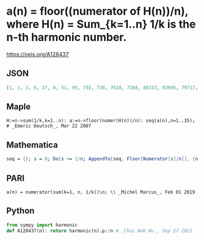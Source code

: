 # a\(n\) \= floor\(\(numerator of H\(n\)\)/n\), where H\(n\) \= Sum\_\{k\=1\.\.n\} 1/k is the n\-th harmonic number\.
https://oeis.org/A128437
## JSON
```JSON
[1, 1, 3, 6, 27, 8, 51, 95, 792, 738, 7610, 7168, 88153, 83695, 79717, 152284, 2478954, 793016, 14489252, 2791756, 898002, 867872, 19318117, 56159289, 1362100898, 1322913164, 11575416740, 11264449603, 318174017634, 310156094338]
```
## Maple
```Maple
H:=n->sum(1/k,k=1..n): a:=n->floor(numer(H(n))/n): seq(a(n),n=1..35); # _Emeric Deutsch_, Mar 22 2007
```
## Mathematica
```Mathematica
seq = {}; s = 0; Do[s += 1/n; AppendTo[seq, Floor[Numerator[s]/n]], {n, 1, 30}]; seq (* _Amiram Eldar_, Dec 01 2020 *)
```
## PARI
```PARI
a(n) = numerator(sum(k=1, n, 1/k))\n; \\ _Michel Marcus_, Feb 01 2019
```
## Python
```Python
from sympy import harmonic
def A128437(n): return harmonic(n).p//n # _Chai Wah Wu_, Sep 27 2021
```
